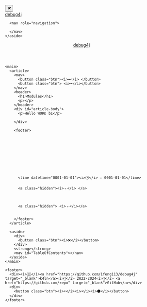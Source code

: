 <!DOCTYPE html>
<html lang="zh-cn">

<head>
  <meta charset="utf-8">
  <meta name="viewport" content="width=device-width, initial-scale=1">
  <meta name="description" content="debug4j">
  <meta name="author" content="k4ln">
  <meta name="theme-color" content="#ffffff" media="(prefers-color-scheme: light)">
  <meta name="theme-color" content="#101010" media="(prefers-color-scheme: dark)">
  

  <title>Modules · debug4j</title>
  <link rel="canonical" href="https://javehub.github.io/docs/b1.modules.md">
  <link rel="stylesheet" href="/assets/css/docs.min.55e8a7678e986f6333c09fb6a81696af67711e98d72db2cb245352b002d5c4c8.css" integrity="">

  <link rel="manifest" href="/manifest.json">
<link rel="icon" href="/favicon/favicon.ico">
<link rel="icon" href="/favicon/favicon-16x16.png" sizes="16x16" type="image/png">
<link rel="icon" href="/favicon/favicon-32x32.png" sizes="32x32" type="image/png">
<link rel="apple-touch-icon" href="/favicon/apple-touch-icon.png" sizes="180x180">
  <script async src="https://www.googletagmanager.com/gtag/js?id=G-XXXXXXXXXX"></script>
<script>
    window.dataLayer = window.dataLayer || [];
    function gtag(){dataLayer.push(arguments);}
    gtag('js', new Date());

    gtag('config', 'G-XXXXXXXXXX');
</script>
</head>

<body>

<div id="outer-wrapper">

  <div id="aside-wrapper">
    <aside>
      <div>
        <button class="btn"><i>❌</i></button>
      </div>
      <a href="/" class="site-logo">debug4j</a>

      <nav role="navigation">
        
      </nav>
    </aside>
  </div>

  <div id="content-wrapper">
    <header>
      <a href="/" class="site-logo">debug4j</a>
    </header>

    <main>
      <article>
        <nav>
          <button class="btn"><i>⬅️</i> </button>
          <button class="btn"> <i>➡️</i></button>
        </nav>
        <header>
          <h1>Modules</h1>
          <p></p>
        </header>
        <div id="article-body">
          <p>Hello WORD b1</p>

        </div>

        <footer>
          

          
          
          
          

          
          

          <time datetime="0001-01-01"><i>🕒</i> : 0001-01-01</time>
          
          <a class="hidden"><i>﹤</i> </a>
          

          
          <a class="hidden"> <i>﹥</i></a>
          

        </footer>
      </article>

      <aside>
        <div>
          <button class="btn"><i>❌</i></button>
        </div>
        <strong></strong>
        <nav id="TableOfContents"></nav>
      </aside>
    </main>

    <footer>
      <div><i>🧑‍💻</i><a href="https://github.com/ifeng113/debug4j" target="_blank">k4ln</a><i>📅</i> 2022-2024<i>🚀</i> <a href="https://github.com/repo" target="_blank">GitHub</a></div>
      <div>
        <button class="btn"><i>☀️</i><i>⁄</i><i>🌑</i></button>
      </div>
    </footer>
  </div>

</div>

<div id="body-model-outer"></div>
<script type="text/javascript" src="/assets/js/docs.min.12ffdc25c0149ef34e761ee54587f2aae17affcb8375298ad2180851930cb142.js" integrity=""></script>
</body>
</html>